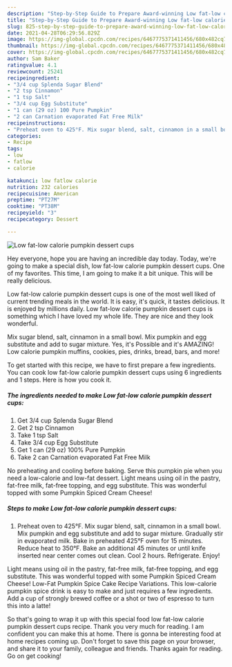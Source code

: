 ```yaml
---
description: "Step-by-Step Guide to Prepare Award-winning Low fat-low calorie pumpkin dessert cups"
title: "Step-by-Step Guide to Prepare Award-winning Low fat-low calorie pumpkin dessert cups"
slug: 825-step-by-step-guide-to-prepare-award-winning-low-fat-low-calorie-pumpkin-dessert-cups
date: 2021-04-28T06:29:56.829Z
image: https://img-global.cpcdn.com/recipes/6467775371411456/680x482cq70/low-fat-low-calorie-pumpkin-dessert-cups-recipe-main-photo.jpg
thumbnail: https://img-global.cpcdn.com/recipes/6467775371411456/680x482cq70/low-fat-low-calorie-pumpkin-dessert-cups-recipe-main-photo.jpg
cover: https://img-global.cpcdn.com/recipes/6467775371411456/680x482cq70/low-fat-low-calorie-pumpkin-dessert-cups-recipe-main-photo.jpg
author: Sam Baker
ratingvalue: 4.1
reviewcount: 25241
recipeingredient:
- "3/4 cup Splenda Sugar Blend"
- "2 tsp Cinnamon"
- "1 tsp Salt"
- "3/4 cup Egg Substitute"
- "1 can (29 oz) 100 Pure Pumpkin"
- "2 can Carnation evaporated Fat Free Milk"
recipeinstructions:
- "Preheat oven to 425°F. Mix sugar blend, salt, cinnamon in a small bowl. Mix pumpkin and egg substitute and add to sugar mixture. Gradually stir in evaporated milk. Bake in preheated 425°F oven for 15 minutes. Reduce heat to 350°F. Bake an additional 45 minutes or until knife inserted near center comes out clean. Cool 2 hours. Refrigerate. Enjoy!"
categories:
- Recipe
tags:
- low
- fatlow
- calorie

katakunci: low fatlow calorie 
nutrition: 232 calories
recipecuisine: American
preptime: "PT27M"
cooktime: "PT38M"
recipeyield: "3"
recipecategory: Dessert

---
```



![Low fat-low calorie pumpkin dessert cups](https://img-global.cpcdn.com/recipes/6467775371411456/680x482cq70/low-fat-low-calorie-pumpkin-dessert-cups-recipe-main-photo.jpg)

Hey everyone, hope you are having an incredible day today. Today, we're going to make a special dish, low fat-low calorie pumpkin dessert cups. One of my favorites. This time, I am going to make it a bit unique. This will be really delicious.

Low fat-low calorie pumpkin dessert cups is one of the most well liked of current trending meals in the world. It is easy, it's quick, it tastes delicious. It is enjoyed by millions daily. Low fat-low calorie pumpkin dessert cups is something which I have loved my whole life. They are nice and they look wonderful.

Mix sugar blend, salt, cinnamon in a small bowl. Mix pumpkin and egg substitute and add to sugar mixture. Yes, it&#39;s Possible and it&#39;s AMAZING! Low calorie pumpkin muffins, cookies, pies, drinks, bread, bars, and more!


To get started with this recipe, we have to first prepare a few ingredients. You can cook low fat-low calorie pumpkin dessert cups using 6 ingredients and 1 steps. Here is how you cook it.

<!--inarticleads1-->

##### The ingredients needed to make Low fat-low calorie pumpkin dessert cups:

1. Get 3/4 cup Splenda Sugar Blend
1. Get 2 tsp Cinnamon
1. Take 1 tsp Salt
1. Take 3/4 cup Egg Substitute
1. Get 1 can (29 oz) 100% Pure Pumpkin
1. Take 2 can Carnation evaporated Fat Free Milk


No preheating and cooling before baking. Serve this pumpkin pie when you need a low-calorie and low-fat dessert. Light means using oil in the pastry, fat-free milk, fat-free topping, and egg substitute. This was wonderful topped with some Pumpkin Spiced Cream Cheese! 

<!--inarticleads2-->

##### Steps to make Low fat-low calorie pumpkin dessert cups:

1. Preheat oven to 425°F. Mix sugar blend, salt, cinnamon in a small bowl. Mix pumpkin and egg substitute and add to sugar mixture. Gradually stir in evaporated milk. Bake in preheated 425°F oven for 15 minutes. Reduce heat to 350°F. Bake an additional 45 minutes or until knife inserted near center comes out clean. Cool 2 hours. Refrigerate. Enjoy!


Light means using oil in the pastry, fat-free milk, fat-free topping, and egg substitute. This was wonderful topped with some Pumpkin Spiced Cream Cheese! Low-Fat Pumpkin Spice Cake Recipe Variations. This low-calorie pumpkin spice drink is easy to make and just requires a few ingredients. Add a cup of strongly brewed coffee or a shot or two of espresso to turn this into a latte! 

So that's going to wrap it up with this special food low fat-low calorie pumpkin dessert cups recipe. Thank you very much for reading. I am confident you can make this at home. There is gonna be interesting food at home recipes coming up. Don't forget to save this page on your browser, and share it to your family, colleague and friends. Thanks again for reading. Go on get cooking!
